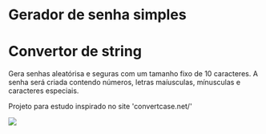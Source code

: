 <html lang ="pt-br">	<html lang ="pt-br">
<head><meta charset= "UTF-8"></head>	<head><meta charset= "UTF-8"></head>
<body>		<body>	
  <h1> Gerador de senha simples </h1>	  <h1> Convertor de string </h1>


  <p>Gera senhas aleatórisa e seguras com um tamanho fixo de 10 caracteres. A senha será criada contendo números, letras maíusculas, mínusculas e caracteres especiais. </p>	  <p> Projeto para estudo inspirado no site 'convertcase.net/' </p>


<img src= "https://github.com/RayaneGomes97/Imagens/blob/master/aleatorias/geradorsenha.png">
